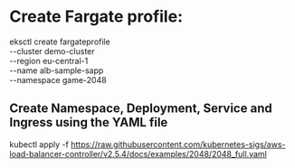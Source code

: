 # Create Fargate profile:
eksctl create fargateprofile \
    --cluster demo-cluster \
    --region eu-central-1 \
    --name alb-sample-sapp \
    --namespace game-2048

## Create Namespace, Deployment, Service and Ingress using the YAML file
kubectl apply -f https://raw.githubusercontent.com/kubernetes-sigs/aws-load-balancer-controller/v2.5.4/docs/examples/2048/2048_full.yaml

